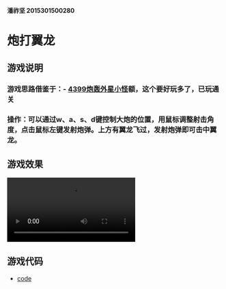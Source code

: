 #### 潘祚坚 2015301500280

# 炮打翼龙

## 游戏说明
### 游戏思路借鉴于：- [4399炮轰外星小怪](http://www.4399.com/flash/192577_2.htm)额，这个要好玩多了，已玩通关
### 操作：可以通过w、a、s、d键控制大炮的位置，用鼠标调整射击角度，点击鼠标左键发射炮弹。上方有翼龙飞过，发射炮弹即可击中翼龙。
## 游戏效果
![游戏录屏](https://github.com/paaaaaan/Computational_physics_2015301500280/blob/files/2017.12.01-16.50.25.mp4)
## 游戏代码
- [code](https://github.com/paaaaaan/Computational_physics_2015301500280/blob/files/pygame)


